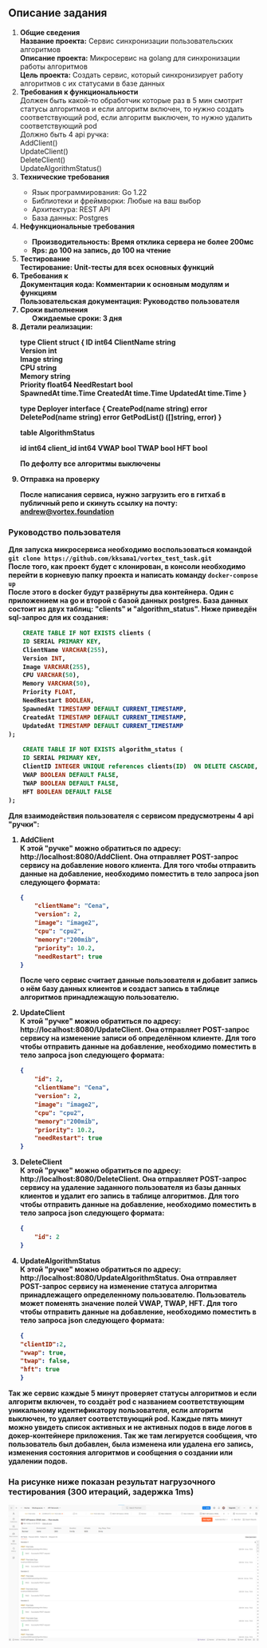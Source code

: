 ## Описание задания
<ol>
<li><b>Общие сведения</b><br>
   <b>Название проекта:</b> Сервис синхронизации пользовательских алгоритмов<br>
   <b>Описание проекта:</b> Микросервис на golang для синхронизации работы алгоритмов<br>
   <b>Цель проекта:</b> Создать сервис, который синхронизирует работу алгоритмов с их статусами в базе данных<br> </li>

<li><b>Требования к функциональности</b><br>
   Должен быть какой-то обработчик которые раз в 5 мин смотрит статусы алгоритмов и если алгоритм включен, то нужно создать соответствующий pod, если алгоритм выключен, то нужно удалить соответствующий pod<br>
   Должно быть 4 api ручка:<br>
   AddClient()<br>
   UpdateClient()<br>
   DeleteClient()<br>
   UpdateAlgorithmStatus()</li>
<li><b>Технические требования</b></li>
   <ul><li>Язык программирования: Go 1.22</li>
       <li>Библиотеки и фреймворки: Любые на ваш выбор</li>
       <li>Архитектура: REST API</li>
       <li>База данных:  Postgres</li></ul>
<li><b>Нефункциональные требования</b</li>
   <ul><li>Производительность: Время отклика сервера не более 200мс</li>
    <li>Rps: до 100 на запись, до 100 на чтение</li></ul>
<li><b>Тестирование</b></li>
   Тестирование: Unit-тесты для всех основных функций
<li> <b>Требования к</b></li>
      Документация кода:
   Комментарии к основным модулям и функциям<br>
        Пользовательская документация: Руководство пользователя
<li> <b>Сроки выполнения</b><br>
  <ul> Ожидаемые сроки: 3 дня</ul></li>

<li> <b>Детали реализации:</b><br>

type Client struct {
ID                   	int64
ClientName   	string  
Version          	int     
Image            	string  
CPU               	string  
Memory         	string  
Priority          	float64
NeedRestart 	bool    
SpawnedAt   	time.Time
CreatedAt     	time.Time
UpdatedAt    	time.Time
}

type Deployer interface {
CreatePod(name string) error
DeletePod(name string) error
GetPodList() ([]string, error)
}

table AlgorithmStatus

id               int64
client_id     int64
VWAP      bool
TWAP      bool
HFT         bool

По дефолту все алгоритмы выключены<br></li>

<li> <b>Отправка на проверку</b><br>

После написания сервиса, нужно загрузить его в гитхаб в публичный репо и скинуть ссылку на почту: andrew@vortex.foundation<br></li>
</ol>

### Руководство пользователя

Для запуска микросервиса необходимо воспользоваться командой ``git clone https://github.com/kksama1/vortex_test_task.git``<br>
После того, как проект будет с клонирован, в консоли необходимо перейти в корневую папку проекта и написать команду ``docker-compose up``<br>
После этого в docker будут развёрнуты два контейнера. Один с приложением на go и второй с базой данных postgres.
База данных состоит из двух таблиц: "clients" и "algorithm_status". Ниже приведён sql-запрос для их создания:<br>
```sql
    CREATE TABLE IF NOT EXISTS clients (
    ID SERIAL PRIMARY KEY,
    ClientName VARCHAR(255),
    Version INT,
    Image VARCHAR(255),
    CPU VARCHAR(50),
    Memory VARCHAR(50),
    Priority FLOAT,
    NeedRestart BOOLEAN,
    SpawnedAt TIMESTAMP DEFAULT CURRENT_TIMESTAMP,
    CreatedAt TIMESTAMP DEFAULT CURRENT_TIMESTAMP,
    UpdatedAt TIMESTAMP DEFAULT CURRENT_TIMESTAMP
);
```

```sql
    CREATE TABLE IF NOT EXISTS algorithm_status (
    ID SERIAL PRIMARY KEY,
    ClientID INTEGER UNIQUE references clients(ID)  ON DELETE CASCADE,
    VWAP BOOLEAN DEFAULT FALSE,
    TWAP BOOLEAN DEFAULT FALSE,
    HFT BOOLEAN DEFAULT FALSE
);
```
Для взаимодействия пользователя с сервисом предусмотрены 4 api "ручки":
<ol><li><b>AddClient</b></li>
К этой "ручке" можно обратиться по адресу: http://localhost:8080/AddClient. Она отправляет POST-запрос сервису на добавление нового клиента. Для того чтобы отправить данные на добавление, необходимо поместить в тело запроса json следующего формата:

```json
{
    "clientName": "Cena",
    "version": 2,
    "image": "image2",
    "cpu": "cpu2",
    "memory":"200mib",
    "priority": 10.2,
    "needRestart": true
}
```

После чего сервис считает данные пользователя и добавит запись о нём базу данных клиентов и создаст запись в таблице алгоритмов принадлежащую пользователю.

<li><b>UpdateClient</b></li>
К этой "ручке" можно обратиться по адресу: http://localhost:8080/UpdateClient. Она отправляет POST-запрос сервису на изменение записи об определённом клиeнте. Для того чтобы отправить данные на добавление, необходимо поместить в тело запроса json следующего формата:<br>

```json
{
    "id": 2,
    "clientName": "Cena",
    "version": 2,
    "image": "image2",
    "cpu": "cpu2",
    "memory":"200mib",
    "priority": 10.2,
    "needRestart": true
}
```

<li><b>DeleteClient</b></li>
К этой "ручке" можно обратиться по адресу: http://localhost:8080/DeleteClient. Она отправляет POST-запрос сервису на удаление заданного пользователя из базы данных клиентов и удалит его запись в таблице алгоритмов. Для того чтобы отправить данные на добавление, необходимо поместить в тело запроса json следующего формата:

```json
{
    "id": 2
}
```
<li><b>UpdateAlgorithmStatus</b></li>
К этой "ручке" можно обратиться по адресу: http://localhost:8080/UpdateAlgorithmStatus. Она отправляет POST-запрос сервису на изменение статуса алгоритма принадлежащего определенному пользователю. Пользователь может поменять значение полей VWAP, TWAP, HFT. Для того чтобы отправить данные на добавление, необходимо поместить в тело запроса json следующего формата:

```json
{
"clientID":2,
"vwap": true,
"twap": false,
"hft": true
}
```
</ol>
Так же сервис каждые 5 минут проверяет статусы алгоритмов и если алгоритм включен, то создаёт pod с названием соответствующим уникальному идентификатору пользователя, если алгоритм выключен, то удаляет соответствующий pod.
Каждые пять минут можно увидеть список активных и не активных подов в виде логов в докер-контейнере приложения. Так же там легируется сообщеия, что пользователь был добавлен, была изменена или удалена его запись, изменения состояния алгоритмов и сообщения о создании или удалении подов.

### На рисунке ниже показан результат нагрузочного тестирования (300 итераций, задержка 1ms)
![результат нагрузочного тестирования](src/png/rps.png)